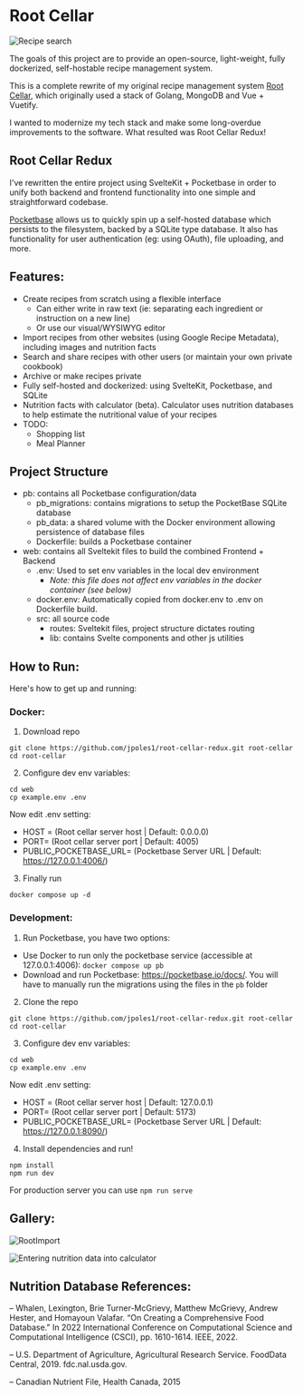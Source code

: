 # Root Cellar

![Recipe search](https://github.com/jpoles1/root-cellar-redux/assets/366282/ce013ce7-64bb-4666-879e-01ba904d0141)

The goals of this project are to provide an open-source, light-weight, fully dockerized, self-hostable recipe management system. 

This is a complete rewrite of my original recipe management system [Root Cellar](https://github.com/jpoles1/root-cellar), which originally used a stack of Golang, MongoDB and Vue + Vuetify.

I wanted to modernize my tech stack and make some long-overdue improvements to the software. What resulted was Root Cellar Redux!

## Root Cellar Redux

I've rewritten the entire project using SvelteKit + Pocketbase in order to unify both backend and frontend functionality into one simple and straightforward codebase.

[Pocketbase](https://pocketbase.io/) allows us to quickly spin up a self-hosted database which persists to the filesystem, backed by a SQLite type database. It also has functionality for user authentication (eg: using OAuth), file uploading, and more.

## Features:
- Create recipes from scratch using a flexible interface
    - Can either write in raw text (ie: separating each ingredient or instruction on a new line)
    - Or use our visual/WYSIWYG editor
- Import recipes from other websites (using Google Recipe Metadata), including images and nutrition facts
- Search and share recipes with other users (or maintain your own private cookbook)
- Archive or make recipes private
- Fully self-hosted and dockerized: using SvelteKit, Pocketbase, and SQLite
- Nutrition facts with calculator (beta). Calculator uses nutrition databases to help estimate the nutritional value of your recipes
- TODO:
    - Shopping list
    - Meal Planner

## Project Structure

- pb: contains all Pocketbase configuration/data
    - pb_migrations: contains migrations to setup the PocketBase SQLite database
    - pb_data: a shared volume with the Docker environment allowing persistence of database files
    - Dockerfile: builds a Pocketbase container
- web: contains all Sveltekit files to build the combined Frontend + Backend
    - .env: Used to set env variables in the local dev environment 
        - _Note: this file does not affect env variables in the docker container (see below)_
    - docker.env: Automatically copied from docker.env to .env on Dockerfile build.
    - src: all source code
        - routes: Sveltekit files, project structure dictates routing
        - lib: contains Svelte components and other js utilities

## How to Run:

Here's how to get up and running:

### Docker:
1) Download repo
```
git clone https://github.com/jpoles1/root-cellar-redux.git root-cellar
cd root-cellar
```
2) Configure dev env variables:

```
cd web
cp example.env .env
```

Now edit .env setting:
- HOST = (Root cellar server host | Default: 0.0.0.0)
- PORT= (Root cellar server port | Default: 4005)
- PUBLIC_POCKETBASE_URL= (Pocketbase Server URL | Default: https://127.0.0.1:4006/)

3) Finally run
```
docker compose up -d
```

### Development:
1) Run Pocketbase, you have two options:
- Use Docker to run only the pocketbase service (accessible at 127.0.0.1:4006): `docker compose up pb`
- Download and run Pocketbase: https://pocketbase.io/docs/. You will have to manually run the migrations using the files in the `pb` folder  
2) Clone the repo

```
git clone https://github.com/jpoles1/root-cellar-redux.git root-cellar
cd root-cellar
```

3) Configure dev env variables:

```
cd web
cp example.env .env
```

Now edit .env setting:
- HOST = (Root cellar server host | Default: 127.0.0.1)
- PORT= (Root cellar server port | Default: 5173)
- PUBLIC_POCKETBASE_URL= (Pocketbase Server URL | Default: https://127.0.0.1:8090/)

4) Install dependencies and run!

```
npm install
npm run dev
```

For production server you can use `npm run serve`

## Gallery:

![RootImport](https://github.com/jpoles1/root-cellar-redux/assets/366282/fe59537a-4f42-4327-9bc3-aa8253221059)

![Entering nutrition data into calculator](https://blog.jpoles1.com/wp-content/uploads/2023/10/RootNutrition-1.gif)


## Nutrition Database References:

– Whalen, Lexington, Brie Turner-McGrievy, Matthew McGrievy, Andrew Hester, and Homayoun Valafar. “On Creating a Comprehensive Food Database.” In 2022 International Conference on Computational Science and Computational Intelligence (CSCI), pp. 1610-1614. IEEE, 2022.

– U.S. Department of Agriculture, Agricultural Research Service. FoodData Central, 2019. fdc.nal.usda.gov.

– Canadian Nutrient File, Health Canada, 2015
